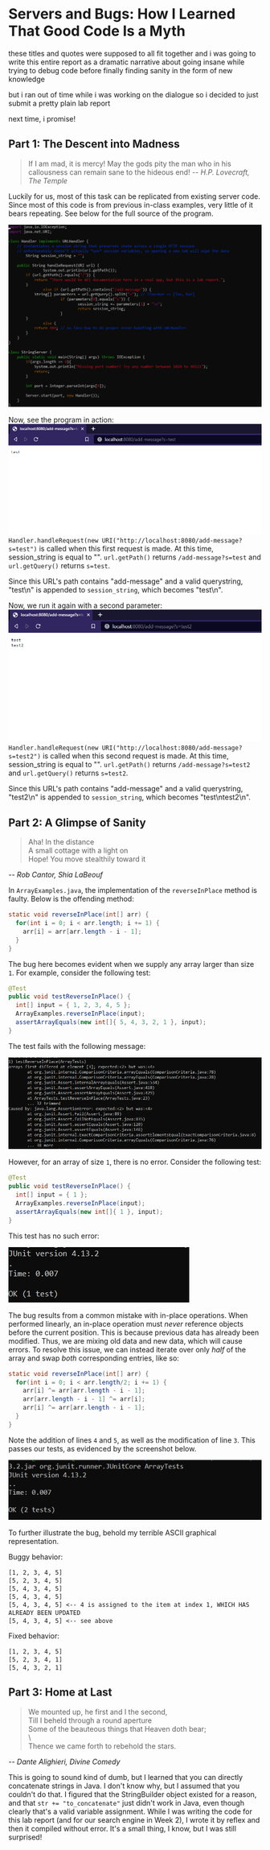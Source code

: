 # Servers and Bugs: How I Learned That Good Code Is a Myth

these titles and quotes were supposed to all fit together and i was going to write this entire report as a dramatic narrative about going insane while trying to debug code before finally finding sanity in the form of new knowledge

but i ran out of time while i was working on the dialogue so i decided to just submit a pretty plain lab report

next time, i promise!

## Part 1: The Descent into Madness
> If I am mad, it is mercy! May the gods pity the man who in his callousness can remain sane to the hideous end!
*-- H.P. Lovecraft, The Temple*

Luckily for us, most of this task can be replicated from existing server code. Since most of this code is from previous in-class examples, very little of it bears repeating. See below for the full source of the program.

![Program source code](images/servers_bugs/source.png)

Now, see the program in action:
![Program source code](images/servers_bugs/first_add.png)
`Handler.handleRequest(new URI("http://localhost:8080/add-message?s=test")` is called when this first request is made. At this time, session_string is equal to "". `url.getPath()` returns `/add-message?s=test` and `url.getQuery()` returns `s=test`.

Since this URL's path contains "add-message" and a valid querystring, "test\n" is appended to `session_string`, which becomes "test\n".

Now, we run it again with a second parameter:
![Program source code](images/servers_bugs/second_add.png)
`Handler.handleRequest(new URI("http://localhost:8080/add-message?s=test2")` is called when this second request is made. At this time, session_string is equal to "". `url.getPath()` returns `/add-message?s=test2` and `url.getQuery()` returns `s=test2`.

Since this URL's path contains "add-message" and a valid querystring, "test2\n" is appended to `session_string`, which becomes "test\ntest2\n".


## Part 2: A Glimpse of Sanity
> Aha! In the distance  
A small cottage with a light on  
Hope! You move stealthily toward it

*-- Rob Cantor, Shia LaBeouf*

In `ArrayExamples.java`, the implementation of the `reverseInPlace` method is faulty. Below is the offending method:
```java
static void reverseInPlace(int[] arr) {
  for(int i = 0; i < arr.length; i += 1) {
    arr[i] = arr[arr.length - i - 1];
  }
}
```

The bug here becomes evident when we supply any array larger than size `1`. For example, consider the following test:

```java
@Test 
public void testReverseInPlace() {
  int[] input = { 1, 2, 3, 4, 5 };
  ArrayExamples.reverseInPlace(input);
  assertArrayEquals(new int[]{ 5, 4, 3, 2, 1 }, input);
}
```

The test fails with the following message:

![Failed reverse in place test](images/servers_bugs/reverse_in_place_fail.png)

However, for an array of size `1`, there is no error. Consider the following test:
```java
@Test 
public void testReverseInPlace() {
  int[] input = { 1 };
  ArrayExamples.reverseInPlace(input);
  assertArrayEquals(new int[]{ 1 }, input);
}
```

This test has no such error:

![Successful reverse in place test](images/servers_bugs/reverse_in_place_success.png)

The bug results from a common mistake with in-place operations. When performed linearly, an in-place operation must *never* reference objects before the current position. This is because previous data has already been modified. Thus, we are mixing old data and new data, which will cause errors. To resolve this issue, we can instead iterate over only *half* of the array and swap *both* corresponding entries, like so:

```java
static void reverseInPlace(int[] arr) {
  for(int i = 0; i < arr.length/2; i += 1) {
    arr[i] ^= arr[arr.length - i - 1];
	arr[arr.length - i - 1] ^= arr[i];
	arr[i] ^= arr[arr.length - i - 1];
  }
}
```

Note the addition of lines `4` and `5`, as well as the modification of line `3`. This passes our tests, as evidenced by the screenshot below.

![Both successful tests](images/servers_bugs/all_success.png)

To further illustrate the bug, behold my terrible ASCII graphical representation.

Buggy behavior:
```
[1, 2, 3, 4, 5]
[5, 2, 3, 4, 5]
[5, 4, 3, 4, 5]
[5, 4, 3, 4, 5]
[5, 4, 3, 4, 5] <-- 4 is assigned to the item at index 1, WHICH HAS ALREADY BEEN UPDATED
[5, 4, 3, 4, 5] <-- see above
```

Fixed behavior:
```
[1, 2, 3, 4, 5]
[5, 2, 3, 4, 1]
[5, 4, 3, 2, 1]
```

## Part 3: Home at Last
> We mounted up, he first and I the second,  
  Till I beheld through a round aperture  
  Some of the beauteous things that Heaven doth bear;  
  \  
  Thence we came forth to rebehold the stars.

*-- Dante Alighieri, Divine Comedy*

This is going to sound kind of dumb, but I learned that you can directly concatenate strings in Java. I don't know why, but I assumed that you couldn't do that. I figured that the StringBuilder object existed for a reason, and that `str += "to_concatenate"` just didn't work in Java, even though clearly that's a valid variable assignment. While I was writing the code for this lab report (and for our search engine in Week 2), I wrote it by reflex and then it compiled without error. It's a small thing, I know, but I was still surprised!